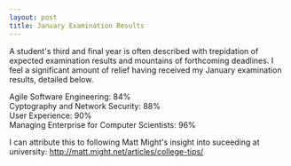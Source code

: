 ```yaml
---
layout: post
title: January Examination Results
---
```


A student's third and final year is often described with trepidation of expected examination results and mountains of forthcoming deadlines. I feel a significant amount of relief having received my January examination results, detailed below.  

Agile Software Engineering: 84%  
Cyptography and Network Security: 88%  
User Experience: 90%  
Managing Enterprise for Computer Scientists: 96%  

I can attribute this to following Matt Might's insight into suceeding at university: http://matt.might.net/articles/college-tips/